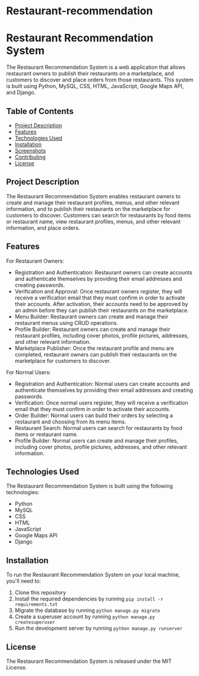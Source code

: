 # Restaurant-recommendation
# Restaurant Recommendation System

The Restaurant Recommendation System is a web application that allows restaurant owners to publish their restaurants on a marketplace, and customers to discover and place orders from those restaurants. This system is built using Python, MySQL, CSS, HTML, JavaScript, Google Maps API, and Django.

## Table of Contents

- [Project Description](#project-description)
- [Features](#features)
- [Technologies Used](#technologies-used)
- [Installation](#installation)
- [Screenshots](#screenshots)
- [Contributing](#contributing)
- [License](#license)

## Project Description

The Restaurant Recommendation System enables restaurant owners to create and manage their restaurant profiles, menus, and other relevant information, and to publish their restaurants on the marketplace for customers to discover. Customers can search for restaurants by food items or restaurant name, view restaurant profiles, menus, and other relevant information, and place orders.

## Features

For Restaurant Owners:

- Registration and Authentication: Restaurant owners can create accounts and authenticate themselves by providing their email addresses and creating passwords.
- Verification and Approval: Once restaurant owners register, they will receive a verification email that they must confirm in order to activate their accounts. After activation, their accounts need to be approved by an admin before they can publish their restaurants on the marketplace.
- Menu Builder: Restaurant owners can create and manage their restaurant menus using CRUD operations.
- Profile Builder: Restaurant owners can create and manage their restaurant profiles, including cover photos, profile pictures, addresses, and other relevant information.
- Marketplace Publisher: Once the restaurant profile and menu are completed, restaurant owners can publish their restaurants on the marketplace for customers to discover.

For Normal Users:

- Registration and Authentication: Normal users can create accounts and authenticate themselves by providing their email addresses and creating passwords.
- Verification: Once normal users register, they will receive a verification email that they must confirm in order to activate their accounts.
- Order Builder: Normal users can build their orders by selecting a restaurant and choosing from its menu items.
- Restaurant Search: Normal users can search for restaurants by food items or restaurant name.
- Profile Builder: Normal users can create and manage their profiles, including cover photos, profile pictures, addresses, and other relevant information.

## Technologies Used

The Restaurant Recommendation System is built using the following technologies:

- Python
- MySQL
- CSS
- HTML
- JavaScript
- Google Maps API
- Django

## Installation

To run the Restaurant Recommendation System on your local machine, you'll need to:

1. Clone this repository
2. Install the required dependencies by running `pip install -r requirements.txt`
3. Migrate the database by running `python manage.py migrate`
4. Create a superuser account by running `python manage.py createsuperuser`
5. Run the development server by running `python manage.py runserver`


## License

The Restaurant Recommendation System is released under the MIT License.
